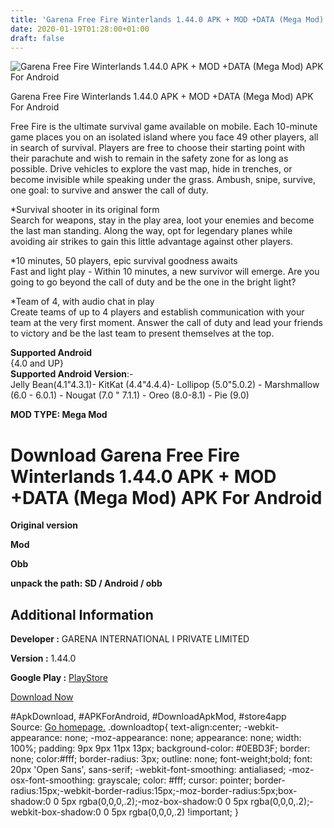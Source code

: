 ```yaml
---
title: 'Garena Free Fire Winterlands 1.44.0 APK + MOD +DATA (Mega Mod) APK For Android'
date: 2020-01-19T01:28:00+01:00
draft: false
---
```


![Garena Free Fire Winterlands 1.44.0 APK + MOD +DATA (Mega Mod) APK For Android](https://i0.wp.com/apkhome.net/wp-content/uploads/2020/01/Garena-Free-Fire-Winterlands-1.44.0-APK-MOD-DATA-Mega-Mod.png "Garena Free Fire Winterlands 1.44.0 APK + MOD +DATA (Mega Mod) APK For Android")

  

Garena Free Fire Winterlands 1.44.0 APK + MOD +DATA (Mega Mod) APK For Android

Free Fire is the ultimate survival game available on mobile. Each 10-minute game places you on an isolated island where you face 49 other players, all in search of survival. Players are free to choose their starting point with their parachute and wish to remain in the safety zone for as long as possible. Drive vehicles to explore the vast map, hide in trenches, or become invisible while speaking under the grass. Ambush, snipe, survive, one goal: to survive and answer the call of duty.

\*Survival shooter in its original form  
Search for weapons, stay in the play area, loot your enemies and become the last man standing. Along the way, opt for legendary planes while avoiding air strikes to gain this little advantage against other players.

\*10 minutes, 50 players, epic survival goodness awaits  
Fast and light play - Within 10 minutes, a new survivor will emerge. Are you going to go beyond the call of duty and be the one in the bright light?

\*Team of 4, with audio chat in play  
Create teams of up to 4 players and establish communication with your team at the very first moment. Answer the call of duty and lead your friends to victory and be the last team to present themselves at the top.

**Supported Android**  
{4.0 and UP}  
**Supported Android Version**:-  
Jelly Bean(4.1"4.3.1)- KitKat (4.4"4.4.4)- Lollipop (5.0"5.0.2) - Marshmallow (6.0 - 6.0.1) - Nougat (7.0 " 7.1.1) - Oreo (8.0-8.1) - Pie (9.0)

**MOD TYPE: Mega Mod**

Download Garena Free Fire Winterlands 1.44.0 APK + MOD +DATA (Mega Mod) APK For Android
=======================================================================================

**Original version**

**Mod**

**Obb**

**unpack the path: SD / Android / obb**

Additional Information
----------------------

**Developer :** GARENA INTERNATIONAL I PRIVATE LIMITED

**Version :** 1.44.0

**Google Play :** [PlayStore](https://play.google.com/store/apps/details?id=com.dts.freefireth)

  

[Download Now](https://store4app.co/post/garena-free-fire-winterlands-1-44-0-apk-mod-data-mega-mod-apk-for-android_1579369703)

  
#ApkDownload, #APKForAndroid, #DownloadApkMod, #store4app  
Source: [Go homepage.](https://store4app.co/post/garena-free-fire-winterlands-1-44-0-apk-mod-data-mega-mod-apk-for-android_1579369703) .downloadtop{ text-align:center; -webkit-appearance: none; -moz-appearance: none; appearance: none; width: 100%; padding: 9px 9px 11px 13px; background-color: #0EBD3F; border: none; color:#fff; border-radius: 3px; outline: none; font-weight;bold; font: 20px 'Open Sans', sans-serif; -webkit-font-smoothing: antialiased; -moz-osx-font-smoothing: grayscale; color: #fff; cursor: pointer; border-radius:15px;-webkit-border-radius:15px;-moz-border-radius:5px;box-shadow:0 0 5px rgba(0,0,0,.2);-moz-box-shadow:0 0 5px rgba(0,0,0,.2);-webkit-box-shadow:0 0 5px rgba(0,0,0,.2) !important; }
